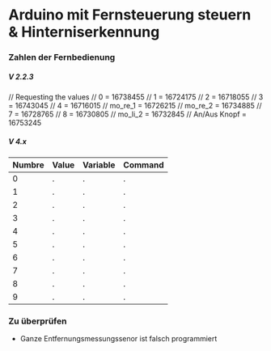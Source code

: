 # Arduino mit Fernsteuerung steuern & Hinterniserkennung

### Zahlen der Fernbedienung

##### V 2.2.3
// Requesting the values
// 0             = 16738455
// 1             = 16724175
// 2             = 16718055
// 3             = 16743045
// 4             = 16716015
// mo_re_1             = 16726215
// mo_re_2             = 16734885
// 7             = 16728765
// 8             = 16730805
// mo_li_2             = 16732845
// An/Aus Knopf  = 16753245


##### V 4.x

| Numbre  | Value | Variable |  Command | 
|--|--|--|--|
| 0 | . | . | . |
| 1 | . | . | . |
| 2 | . | . | . |
| 3 | . | . | . |
| 4 | . | . | . |
| 5 | . | . | . |
| 6 | . | . | . |
| 7 | . | . | . |
| 8 | . | . | . |
| 9 | . | . | . |


### Zu überprüfen
* Ganze Entfernungsmessungssenor ist falsch programmiert